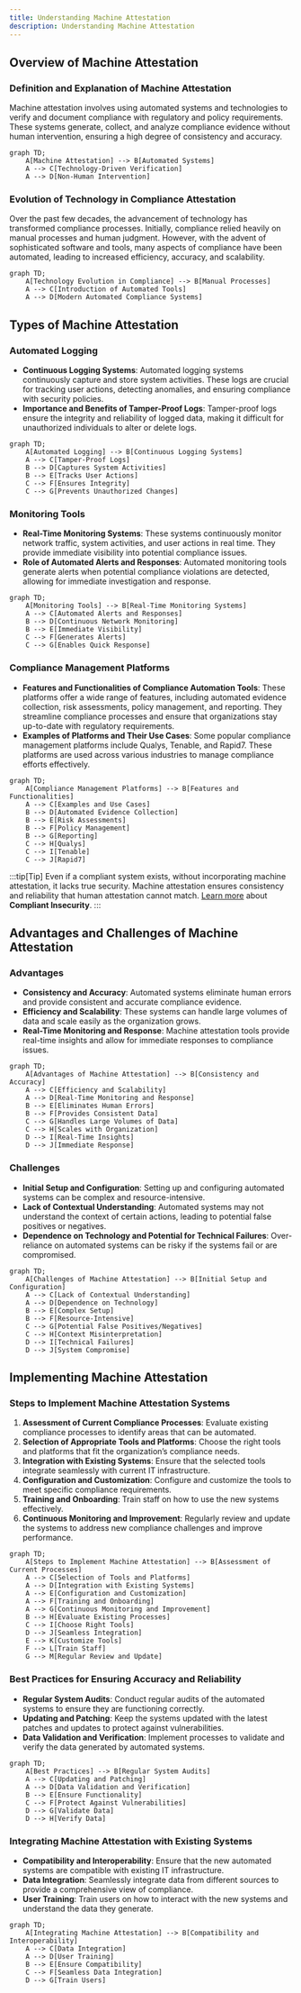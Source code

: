 ```yaml
---
title: Understanding Machine Attestation
description: Understanding Machine Attestation
---
```





## Overview of Machine Attestation

### Definition and Explanation of Machine Attestation
Machine attestation involves using automated systems and technologies to verify and document compliance with regulatory and policy requirements. These systems generate, collect, and analyze compliance evidence without human intervention, ensuring a high degree of consistency and accuracy.

```mermaid
graph TD;
    A[Machine Attestation] --> B[Automated Systems]
    A --> C[Technology-Driven Verification]
    A --> D[Non-Human Intervention]
```

### Evolution of Technology in Compliance Attestation
Over the past few decades, the advancement of technology has transformed compliance processes. Initially, compliance relied heavily on manual processes and human judgment. However, with the advent of sophisticated software and tools, many aspects of compliance have been automated, leading to increased efficiency, accuracy, and scalability.

```mermaid
graph TD;
    A[Technology Evolution in Compliance] --> B[Manual Processes]
    A --> C[Introduction of Automated Tools]
    A --> D[Modern Automated Compliance Systems]
```

## Types of Machine Attestation

### Automated Logging
- **Continuous Logging Systems**: Automated logging systems continuously capture and store system activities. These logs are crucial for tracking user actions, detecting anomalies, and ensuring compliance with security policies.
- **Importance and Benefits of Tamper-Proof Logs**: Tamper-proof logs ensure the integrity and reliability of logged data, making it difficult for unauthorized individuals to alter or delete logs.

```mermaid
graph TD;
    A[Automated Logging] --> B[Continuous Logging Systems]
    A --> C[Tamper-Proof Logs]
    B --> D[Captures System Activities]
    B --> E[Tracks User Actions]
    C --> F[Ensures Integrity]
    C --> G[Prevents Unauthorized Changes]
```

### Monitoring Tools
- **Real-Time Monitoring Systems**: These systems continuously monitor network traffic, system activities, and user actions in real time. They provide immediate visibility into potential compliance issues.
- **Role of Automated Alerts and Responses**: Automated monitoring tools generate alerts when potential compliance violations are detected, allowing for immediate investigation and response.

```mermaid
graph TD;
    A[Monitoring Tools] --> B[Real-Time Monitoring Systems]
    A --> C[Automated Alerts and Responses]
    B --> D[Continuous Network Monitoring]
    B --> E[Immediate Visibility]
    C --> F[Generates Alerts]
    C --> G[Enables Quick Response]
```

### Compliance Management Platforms
- **Features and Functionalities of Compliance Automation Tools**: These platforms offer a wide range of features, including automated evidence collection, risk assessments, policy management, and reporting. They streamline compliance processes and ensure that organizations stay up-to-date with regulatory requirements.
- **Examples of Platforms and Their Use Cases**: Some popular compliance management platforms include Qualys, Tenable, and Rapid7. These platforms are used across various industries to manage compliance efforts effectively.

```mermaid
graph TD;
    A[Compliance Management Platforms] --> B[Features and Functionalities]
    A --> C[Examples and Use Cases]
    B --> D[Automated Evidence Collection]
    B --> E[Risk Assessments]
    B --> F[Policy Management]
    B --> G[Reporting]
    C --> H[Qualys]
    C --> I[Tenable]
    C --> J[Rapid7]
```

:::tip[Tip]
Even if a compliant system exists, without incorporating machine attestation, it lacks true security. Machine attestation ensures consistency and reliability that human attestation cannot match. [Learn more](https://compliantinsecurity.com/) about **Compliant Insecurity**.
:::

## Advantages and Challenges of Machine Attestation

### Advantages
- **Consistency and Accuracy**: Automated systems eliminate human errors and provide consistent and accurate compliance evidence.
- **Efficiency and Scalability**: These systems can handle large volumes of data and scale easily as the organization grows.
- **Real-Time Monitoring and Response**: Machine attestation tools provide real-time insights and allow for immediate responses to compliance issues.

```mermaid
graph TD;
    A[Advantages of Machine Attestation] --> B[Consistency and Accuracy]
    A --> C[Efficiency and Scalability]
    A --> D[Real-Time Monitoring and Response]
    B --> E[Eliminates Human Errors]
    B --> F[Provides Consistent Data]
    C --> G[Handles Large Volumes of Data]
    C --> H[Scales with Organization]
    D --> I[Real-Time Insights]
    D --> J[Immediate Response]
```

### Challenges
- **Initial Setup and Configuration**: Setting up and configuring automated systems can be complex and resource-intensive.
- **Lack of Contextual Understanding**: Automated systems may not understand the context of certain actions, leading to potential false positives or negatives.
- **Dependence on Technology and Potential for Technical Failures**: Over-reliance on automated systems can be risky if the systems fail or are compromised.

```mermaid
graph TD;
    A[Challenges of Machine Attestation] --> B[Initial Setup and Configuration]
    A --> C[Lack of Contextual Understanding]
    A --> D[Dependence on Technology]
    B --> E[Complex Setup]
    B --> F[Resource-Intensive]
    C --> G[Potential False Positives/Negatives]
    C --> H[Context Misinterpretation]
    D --> I[Technical Failures]
    D --> J[System Compromise]
```

## Implementing Machine Attestation

### Steps to Implement Machine Attestation Systems
1. **Assessment of Current Compliance Processes**: Evaluate existing compliance processes to identify areas that can be automated.
2. **Selection of Appropriate Tools and Platforms**: Choose the right tools and platforms that fit the organization’s compliance needs.
3. **Integration with Existing Systems**: Ensure that the selected tools integrate seamlessly with current IT infrastructure.
4. **Configuration and Customization**: Configure and customize the tools to meet specific compliance requirements.
5. **Training and Onboarding**: Train staff on how to use the new systems effectively.
6. **Continuous Monitoring and Improvement**: Regularly review and update the systems to address new compliance challenges and improve performance.

```mermaid
graph TD;
    A[Steps to Implement Machine Attestation] --> B[Assessment of Current Processes]
    A --> C[Selection of Tools and Platforms]
    A --> D[Integration with Existing Systems]
    A --> E[Configuration and Customization]
    A --> F[Training and Onboarding]
    A --> G[Continuous Monitoring and Improvement]
    B --> H[Evaluate Existing Processes]
    C --> I[Choose Right Tools]
    D --> J[Seamless Integration]
    E --> K[Customize Tools]
    F --> L[Train Staff]
    G --> M[Regular Review and Update]
```

### Best Practices for Ensuring Accuracy and Reliability
- **Regular System Audits**: Conduct regular audits of the automated systems to ensure they are functioning correctly.
- **Updating and Patching**: Keep the systems updated with the latest patches and updates to protect against vulnerabilities.
- **Data Validation and Verification**: Implement processes to validate and verify the data generated by automated systems.

```mermaid
graph TD;
    A[Best Practices] --> B[Regular System Audits]
    A --> C[Updating and Patching]
    A --> D[Data Validation and Verification]
    B --> E[Ensure Functionality]
    C --> F[Protect Against Vulnerabilities]
    D --> G[Validate Data]
    D --> H[Verify Data]
```

### Integrating Machine Attestation with Existing Systems
- **Compatibility and Interoperability**: Ensure that the new automated systems are compatible with existing IT infrastructure.
- **Data Integration**: Seamlessly integrate data from different sources to provide a comprehensive view of compliance.
- **User Training**: Train users on how to interact with the new systems and understand the data they generate.

```mermaid
graph TD;
    A[Integrating Machine Attestation] --> B[Compatibility and Interoperability]
    A --> C[Data Integration]
    A --> D[User Training]
    B --> E[Ensure Compatibility]
    C --> F[Seamless Data Integration]
    D --> G[Train Users]
```

